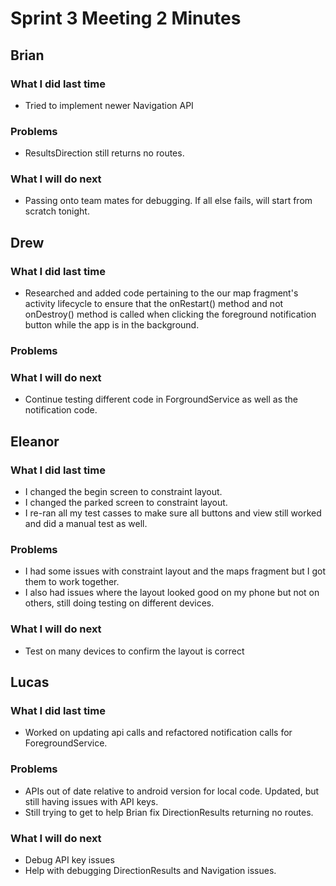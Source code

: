 # Sprint 3 Meeting 2 Minutes
## Brian
### What I did last time
* Tried to implement newer Navigation API
### Problems
* ResultsDirection still returns no routes.
### What I will do next
*  Passing onto team mates for debugging. If all else fails, will start from scratch tonight.
## Drew
### What I did last time
* Researched and added code pertaining to the our map fragment's activity lifecycle to ensure that the onRestart() method and not onDestroy() method is called when clicking the foreground notification button while the app is in the background.
### Problems
### What I will do next
* Continue testing different code in ForgroundService as well as the notification code.
## Eleanor
### What I did last time
* I changed the begin screen to constraint layout.
* I changed the parked screen to constraint layout.
* I re-ran all my test casses to make sure all buttons and view still worked and did a manual test as well.
### Problems
* I had some issues with constraint layout and the maps fragment but I got them to work together.
* I also had issues where the layout looked good on my phone but not on others, still doing testing on different devices.
### What I will do next
* Test on many devices to confirm the layout is correct
## Lucas
### What I did last time
* Worked on updating api calls and refactored notification calls for ForegroundService.
### Problems
* APIs out of date relative to android version for local code. Updated, but still having issues with API keys.
* Still trying to get to help Brian fix DirectionResults returning no routes.
### What I will do next
* Debug API key issues
* Help with debugging DirectionResults and Navigation issues.
